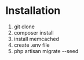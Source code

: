 # Installation
1. git clone
2. composer install
3. install memcached
4. create .env file
5. php artisan migrate --seed